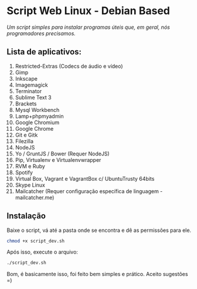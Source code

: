 # Script Web Linux - Debian Based

*Um script simples para instalar programas úteis que, em geral, nós programadores precisamos.*


## Lista de aplicativos:

  1. Restricted-Extras (Codecs de áudio e vídeo)
  1. Gimp
  1. Inkscape
  1. Imagemagick
  1. Terminator
  1. Sublime Text 3
  1. Brackets
  1. Mysql Workbench
  1. Lamp+phpmyadmin
  1. Google Chromium
  1. Google Chrome
  1. Git e Gitk
  1. Filezilla
  1. NodeJS
  1. Yo / GruntJS / Bower (Requer NodeJS)
  1. Pip, Virtualenv e Virtualenvwrapper
  1. RVM e Ruby
  1. Spotify
  1. Virtual Box, Vagrant e VagrantBox c/ UbuntuTrusty 64bits
  1. Skype Linux
  1. Mailcatcher (Requer configuração específica de linguagem - mailcatcher.me)

## Instalação

Baixe o script, vá até a pasta onde se encontra e dê as permissões para ele.

```sh
chmod +x script_dev.sh
```

Após isso, execute o arquivo:

```sh
./script_dev.sh
```

Bom, é basicamente isso, foi feito bem simples e prático. Aceito sugestões =)
